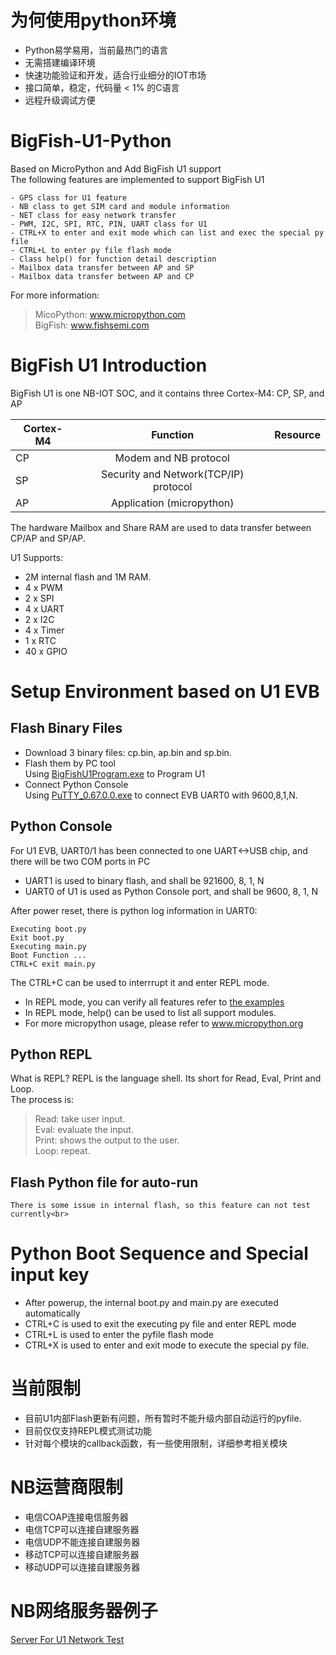 # 为何使用python环境
- Python易学易用，当前最热门的语言 <br>
- 无需搭建编译环境<br>
- 快速功能验证和开发，适合行业细分的IOT市场<br>
- 接口简单，稳定，代码量 < 1% 的C语言<br>
- 远程升级调试方便<br>

# BigFish-U1-Python
Based on MicroPython and Add BigFish U1 support<br>
The following features are implemented to support BigFish U1 <br>

    - GPS class for U1 feature
    - NB class to get SIM card and module information
    - NET class for easy network transfer
    - PWM, I2C, SPI, RTC, PIN, UART class for U1 
    - CTRL+X to enter and exit mode which can list and exec the special py file
    - CTRL+L to enter py file flash mode
    - Class help() for function detail description
    - Mailbox data transfer between AP and SP
    - Mailbox data transfer between AP and CP

For more information: <br>
> MicoPython:  www.micropython.com  <br>
> BigFish:     www.fishsemi.com  <br>
# BigFish U1 Introduction
BigFish U1 is one NB-IOT SOC, and it contains three Cortex-M4: CP, SP, and AP<br>

| Cortex-M4 | Function | Resource |
|----|:----:|:-----:|
|  CP | Modem and NB protocol |  |
|  SP | Security and Network(TCP/IP) protocol  |  |
|  AP | Application (micropython) |  |

The hardware Mailbox and Share RAM are used to data transfer between CP/AP and SP/AP.<br>

U1 Supports:<br>
- 2M internal flash and 1M RAM.  
- 4 x PWM
- 2 x SPI
- 4 x UART
- 2 x I2C
- 4 x Timer
- 1 x RTC
- 40 x GPIO

# Setup Environment based on U1 EVB
## Flash Binary Files
- Download 3 binary files: cp.bin, ap.bin and sp.bin. <br>
- Flash them by PC tool <br>
Using [BigFishU1Program.exe](https://github.com/RichardPinecone/BigFish-U1-Python/tree/master/pctool)  to Program U1<br>
- Connect Python Console<br>
Using [PuTTY_0.67.0.0.exe](https://github.com/RichardPinecone/BigFish-U1-Python/tree/master/pctool) to connect EVB UART0 with 9600,8,1,N.
## Python Console
For U1 EVB, UART0/1 has been connected to one UART<->USB chip, and there will be two COM ports in PC<br>
- UART1 is used to binary flash, and shall be 921600, 8, 1, N
- UART0 of U1 is used as Python Console port, and shall be 9600, 8, 1, N<br>

After power reset, there is python log information in UART0:

    Executing boot.py
    Exit boot.py
    Executing main.py
    Boot Function ...
    CTRL+C exit main.py

The CTRL+C can be used to interrrupt it and enter REPL mode.<br>
- In REPL mode, you can verify all features refer to [the examples](https://github.com/RichardPinecone/BigFish-U1-Python/tree/master/examples)  <br>
- In REPL mode, help() can be used to list all support modules. <br>
- For more micropython usage, please refer to www.micropython.org <br>
## Python REPL
What is REPL? REPL is the language shell. Its short for Read, Eval, Print and Loop.<br>
The process is:<br>
> Read: take user input. <br>
> Eval: evaluate the input.<br>
> Print: shows the output to the user.<br>
> Loop: repeat.<br>
## Flash Python file for auto-run

    There is some issue in internal flash, so this feature can not test currently<br>
    
# Python Boot Sequence and Special input key
- After powerup, the internal boot.py and main.py are executed automatically
- CTRL+C is used to exit the executing py file and enter REPL mode
- CTRL+L is used to enter the pyfile flash mode
- CTRL+X is used to enter and exit mode to execute the special py file.

# 当前限制
- 目前U1内部Flash更新有问题，所有暂时不能升级内部自动运行的pyfile. <br>
- 目前仅仅支持REPL模式测试功能 <br>
- 针对每个模块的callback函数，有一些使用限制，详细参考相关模块<br>

# NB运营商限制
- 电信COAP连接电信服务器
- 电信TCP可以连接自建服务器
- 电信UDP不能连接自建服务器
- 移动TCP可以连接自建服务器
- 移动UDP可以连接自建服务器

# NB网络服务器例子
[Server For U1 Network Test](https://github.com/RichardPinecone/BigFish-U1-Python/tree/master/server) <br>

